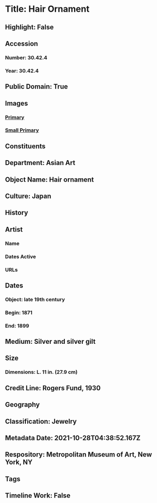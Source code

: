 # Title: Hair Ornament
## Highlight: False
## Accession
### Number: 30.42.4
### Year: 30.42.4
## Public Domain: True
## Images
### [Primary](https://images.metmuseum.org/CRDImages/as/original/30_42_4_O.JPG)
### [Small Primary](https://images.metmuseum.org/CRDImages/as/web-large/30_42_4_O.JPG)
## Constituents
## Department: Asian Art
## Object Name: Hair ornament
## Culture: Japan
## History
## Artist
### Name
### Dates Active
### URLs
## Dates
### Object: late 19th century
### Begin: 1871
### End: 1899
## Medium: Silver and silver gilt
## Size
### Dimensions: L. 11 in. (27.9 cm)
## Credit Line: Rogers Fund, 1930
## Geography
## Classification: Jewelry
## Metadata Date: 2021-10-28T04:38:52.167Z
## Respository: Metropolitan Museum of Art, New York, NY
## Tags
## Timeline Work: False